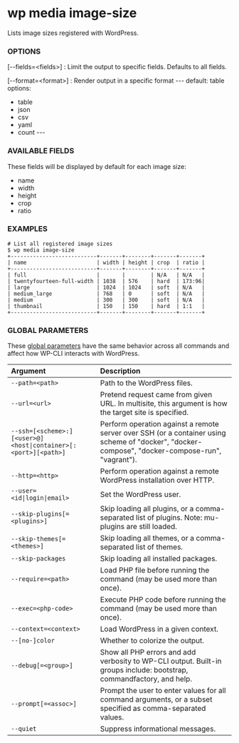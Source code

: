# wp media image-size

Lists image sizes registered with WordPress.

### OPTIONS

[\--fields=&lt;fields&gt;]
: Limit the output to specific fields. Defaults to all fields.

[\--format=&lt;format&gt;]
: Render output in a specific format
\---
default: table
options:
  - table
  - json
  - csv
  - yaml
  - count
\---

### AVAILABLE FIELDS

These fields will be displayed by default for each image size:
* name
* width
* height
* crop
* ratio

### EXAMPLES

    # List all registered image sizes
    $ wp media image-size
    +---------------------------+-------+--------+-------+-------+
    | name                      | width | height | crop  | ratio |
    +---------------------------+-------+--------+-------+-------+
    | full                      |       |        | N/A   | N/A   |
    | twentyfourteen-full-width | 1038  | 576    | hard  | 173:96|
    | large                     | 1024  | 1024   | soft  | N/A   |
    | medium_large              | 768   | 0      | soft  | N/A   |
    | medium                    | 300   | 300    | soft  | N/A   |
    | thumbnail                 | 150   | 150    | hard  | 1:1   |
    +---------------------------+-------+--------+-------+-------+

### GLOBAL PARAMETERS

These [global parameters](https://make.wordpress.org/cli/handbook/config/) have the same behavior across all commands and affect how WP-CLI interacts with WordPress.

| **Argument**    | **Description**              |
|:----------------|:-----------------------------|
| `--path=<path>` | Path to the WordPress files. |
| `--url=<url>` | Pretend request came from given URL. In multisite, this argument is how the target site is specified. |
| `--ssh=[<scheme>:][<user>@]<host\|container>[:<port>][<path>]` | Perform operation against a remote server over SSH (or a container using scheme of "docker", "docker-compose", "docker-compose-run", "vagrant"). |
| `--http=<http>` | Perform operation against a remote WordPress installation over HTTP. |
| `--user=<id\|login\|email>` | Set the WordPress user. |
| `--skip-plugins[=<plugins>]` | Skip loading all plugins, or a comma-separated list of plugins. Note: mu-plugins are still loaded. |
| `--skip-themes[=<themes>]` | Skip loading all themes, or a comma-separated list of themes. |
| `--skip-packages` | Skip loading all installed packages. |
| `--require=<path>` | Load PHP file before running the command (may be used more than once). |
| `--exec=<php-code>` | Execute PHP code before running the command (may be used more than once). |
| `--context=<context>` | Load WordPress in a given context. |
| `--[no-]color` | Whether to colorize the output. |
| `--debug[=<group>]` | Show all PHP errors and add verbosity to WP-CLI output. Built-in groups include: bootstrap, commandfactory, and help. |
| `--prompt[=<assoc>]` | Prompt the user to enter values for all command arguments, or a subset specified as comma-separated values. |
| `--quiet` | Suppress informational messages. |
